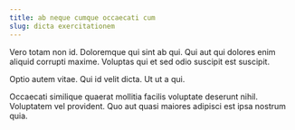 ```yaml
---
title: ab neque cumque occaecati cum
slug: dicta exercitationem
---
```


Vero totam non id. Doloremque qui sint ab qui. Qui aut qui dolores enim aliquid corrupti maxime. Voluptas qui et sed odio suscipit est suscipit.

Optio autem vitae. Qui id velit dicta. Ut ut a qui.

Occaecati similique quaerat mollitia facilis voluptate deserunt nihil. Voluptatem vel provident. Quo aut quasi maiores adipisci est ipsa nostrum quia.
